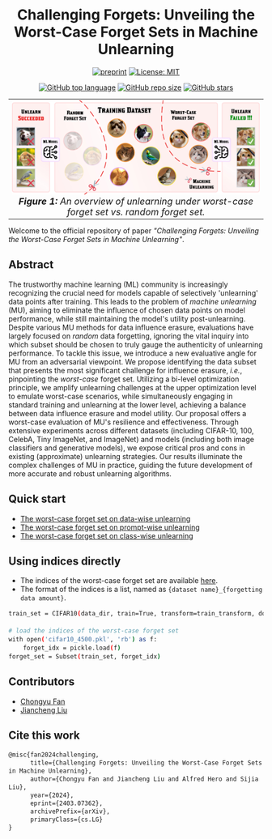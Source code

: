 <div align='center'>

# Challenging Forgets: Unveiling the Worst-Case Forget Sets in Machine Unlearning

[![preprint](https://img.shields.io/static/v1?label=arXiv&message=2403.07362&color=B31B1B)](https://arxiv.org/abs/2403.07362)
[![License: MIT](https://img.shields.io/badge/License-MIT-yellow.svg)](LICENSE)

[![GitHub top language](https://img.shields.io/github/languages/top/OPTML-Group/Unlearn-WorstCase)](https://github.com/OPTML-Group/Unlearn-WorstCase)
[![GitHub repo size](https://img.shields.io/github/repo-size/OPTML-Group/Unlearn-WorstCase)](https://github.com/OPTML-Group/Unlearn-WorstCase)
[![GitHub stars](https://img.shields.io/github/stars/OPTML-Group/Unlearn-WorstCase)](https://github.com/OPTML-Group/Unlearn-WorstCase)

<table align="center">
  <tr>
    <td align="center"> 
      <img src="assets/teaser.jpeg" alt="Teaser Figure" style="width: 700px;"/> 
      <br>
      <em style="font-size: 18px;">  <strong style="font-size: 18px;">Figure 1:</strong> An overview of unlearning under worst-case forget set vs. random forget set.</em>
    </td>
  </tr>
</table>
</div>

Welcome to the official repository of paper *"Challenging Forgets: Unveiling the Worst-Case Forget Sets in Machine Unlearning"*.

## Abstract

The trustworthy machine learning (ML) community is increasingly recognizing the crucial need for models capable of selectively 'unlearning' data points after training. This leads to the problem of *machine unlearning* (MU), aiming to eliminate the influence of chosen data points on model performance, while still maintaining the model's utility post-unlearning. Despite various MU methods for data influence erasure, evaluations have largely focused on *random* data forgetting, ignoring the vital inquiry into which subset should be chosen to truly gauge the authenticity of unlearning performance. To tackle this issue, we introduce a new evaluative angle for MU from an adversarial viewpoint. We propose identifying the data subset that presents the most significant challenge for influence erasure, *i.e.*, pinpointing the *worst-case* forget set. Utilizing a bi-level optimization principle, we amplify unlearning challenges at the upper optimization level to emulate worst-case scenarios, while simultaneously engaging in standard training and unlearning at the lower level, achieving a balance between data influence erasure and model utility. Our proposal offers a worst-case evaluation of MU's resilience and effectiveness. Through extensive experiments across different datasets (including CIFAR-10, 100, CelebA, Tiny ImageNet, and ImageNet) and models (including both image classifiers and generative models), we expose critical pros and cons in existing (approximate) unlearning strategies. Our results illuminate the complex challenges of MU in practice, guiding the future development of more accurate and robust unlearning algorithms.

## Quick start
* [The worst-case forget set on data-wise unlearning](data-wise)
* [The worst-case forget set on prompt-wise unlearning](prompt-wise)
* [The worst-case forget set on class-wise unlearning](class-wise)

## Using indices directly
- The indices of the worst-case forget set are available [here](https://drive.google.com/drive/folders/12wpgzG24zYTkeRHIjlYucUlr38rDdKQe?usp=sharing).
- The format of the indices is a list, named as `{dataset name}_{forgetting data amount}`.

```bash
train_set = CIFAR10(data_dir, train=True, transform=train_transform, download=True)

# load the indices of the worst-case forget set
with open('cifar10_4500.pkl', 'rb') as f:
    forget_idx = pickle.load(f)
forget_set = Subset(train_set, forget_idx)
```

## Contributors
* [Chongyu Fan](https://a-f1.github.io/)
* [Jiancheng Liu](https://ljcc0930.github.io/)

## Cite this work
```
@misc{fan2024challenging,
      title={Challenging Forgets: Unveiling the Worst-Case Forget Sets in Machine Unlearning}, 
      author={Chongyu Fan and Jiancheng Liu and Alfred Hero and Sijia Liu},
      year={2024},
      eprint={2403.07362},
      archivePrefix={arXiv},
      primaryClass={cs.LG}
}
```